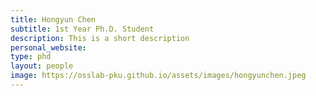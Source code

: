 ```yaml
---
title: Hongyun Chen
subtitle: 1st Year Ph.D. Student
description: This is a short description
personal_website: 
type: phd
layout: people
image: https://osslab-pku.github.io/assets/images/hongyunchen.jpeg
---
```

